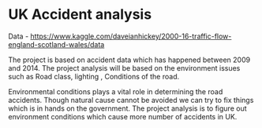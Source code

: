 # UK Accident analysis

Data - https://www.kaggle.com/daveianhickey/2000-16-traffic-flow-england-scotland-wales/data

The project is based on accident data which has happened between 2009 and 2014. The project analysis will be based on the environment issues such as Road class, 
lighting , Conditions of the road. 

Environmental conditions plays a vital role in determining the road accidents. Though natural cause cannot be avoided we can try to fix things which is in hands on the
government. The project analysis is to figure out environment conditions which cause more number of accidents in UK.
